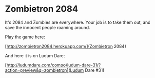 # Zombietron 2084

It's 2084 and Zombies are everywhere. Your job is to take them out, and save the innocent people roaming around.

Play the game here:

[http://zombietron2084.herokuapp.com/](Zombietron 2084)

And here it is on Ludum Dare;

[http://ludumdare.com/compo/ludum-dare-31/?action=preview&q=zombietron](Ludum Dare #31)
